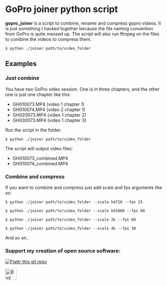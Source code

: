 GoPro joiner python script
======
**gopro_joiner** is a script to combine, rename and compress gopro videos. It is just something I hacked together because the file naming convention from GoPro is quite messed up.
The script will also run ffmpeg on the files to combine the videos to compress them. 

```
$ python ./joiner path/to/video_folder
```

## Examples
### Just combine
You have two GoPro video session. One is in three chapters, and the other one is just one chapter like this:
- GH010073.MP4 (video 1 chapter 1)
- GH010074.MP4 (video 2 chapter 1)
- GH020073.MP4 (video 1 chapter 2)
- GH030073.MP4 (video 1 chapter 3)

Run the script in the folder:
```
$ python ./joiner path/to/video_folder
```
The script will output video files:
- GH010073_combined.MP4
- GH010074_combined.MP4

### Combine and compress
If you want to combine and compress just add scale and fps arguments like so:
```
$ python ./joiner path/to/video_folder --scale hd720 --fps 25
```
```
$ python ./joiner path/to/video_folder --scale hd1080 --fps 60
```
```
$ python ./joiner path/to/video_folder --scale 2k --fps 60
```
```
$ python ./joiner path/to/video_folder --scale 4k --fps 30
```
And so on..

### Support my creation of open source software:
[![Flattr this git repo](http://api.flattr.com/button/flattr-badge-large.png)](https://flattr.com/submit/auto?user_id=sebnil&url=https://github.com/sebnil/gopro_joiner)

<a href='https://ko-fi.com/A0A2HYRH' target='_blank'><img height='36' style='border:0px;height:36px;' src='https://az743702.vo.msecnd.net/cdn/kofi2.png?v=0' border='0' alt='Buy Me a Coffee at ko-fi.com' /></a>
